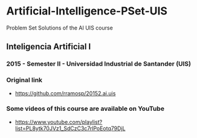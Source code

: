 # Artificial-Intelligence-PSet-UIS
Problem Set Solutions of the AI UIS course

## Inteligencia Artificial I
###  2015 - Semester II - Universidad Industrial de Santander (UIS)
### Original link
- https://github.com/rramosp/20152.ai.uis

### Some videos of this course are available on YouTube
- https://www.youtube.com/playlist?list=PL8ytk70JVz1_SdCzC3c7rlPoEotq79DjL